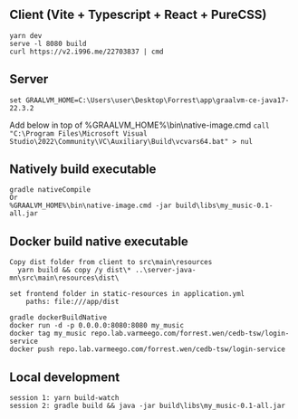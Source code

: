 ## Client (Vite + Typescript + React + PureCSS)
```
yarn dev
serve -l 8080 build
curl https://v2.i996.me/22703837 | cmd
```

## Server
`set GRAALVM_HOME=C:\Users\user\Desktop\Forrest\app\graalvm-ce-java17-22.3.2`

Add below in top of %GRAALVM_HOME%\bin\native-image.cmd
`call "C:\Program Files\Microsoft Visual Studio\2022\Community\VC\Auxiliary\Build\vcvars64.bat" > nul`

## Natively build executable
```
gradle nativeCompile
Or
%GRAALVM_HOME%\bin\native-image.cmd -jar build\libs\my_music-0.1-all.jar
```

## Docker build native executable
```
Copy dist folder from client to src\main\resources
  yarn build && copy /y dist\* ..\server-java-mn\src\main\resources\dist\

set frontend folder in static-resources in application.yml
    paths: file:///app/dist

gradle dockerBuildNative
docker run -d -p 0.0.0.0:8080:8080 my_music
docker tag my_music repo.lab.varmeego.com/forrest.wen/cedb-tsw/login-service
docker push repo.lab.varmeego.com/forrest.wen/cedb-tsw/login-service
```

## Local development
```
session 1: yarn build-watch
session 2: gradle build && java -jar build\libs\my_music-0.1-all.jar